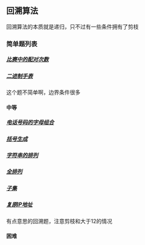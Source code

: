 ## 回溯算法
回溯算法的本质就是递归，只不过有一些条件拥有了剪枝
### 简单题列表
##### [比赛中的配对次数](../../leetcode/editor/cn/[1688]比赛中的配对次数.js)
##### [二进制手表](../../leetcode/editor/cn/[401]二进制手表.js)
这个题不简单啊，边界条件很多
#### 中等
##### [电话号码的字母组合](../../leetcode/editor/cn/[17]电话号码的字母组合.js)
##### [括号生成](../../leetcode/editor/cn/[22]括号生成.js)
##### [字符串的排列](../../leetcode/editor/cn/[剑指Offer38]字符串的排列.js)
##### [全排列](../../leetcode/editor/cn/[46]全排列.js)
##### [子集](../../leetcode/editor/cn/[78]子集.js)
##### [复原IP地址](../../leetcode/editor/cn/[93]复原IP地址.js)
有点意思的回溯题，注意剪枝和大于12的情况

#### 困难
